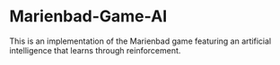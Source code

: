 # Marienbad-Game-AI
This is an implementation of the Marienbad game featuring an artificial intelligence that learns through reinforcement.

